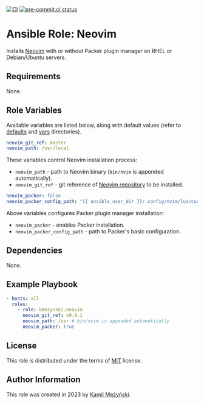 [![CI](https://github.com/kmezynski/ansible-role-neovim/actions/workflows/ci.yml/badge.svg?branch=master)](https://github.com/kmezynski/ansible-role-neovim/actions/workflows/ci.yml)
[![pre-commit.ci status](https://results.pre-commit.ci/badge/github/kmezynski/ansible-role-neovim/master.svg)](https://results.pre-commit.ci/latest/github/kmezynski/ansible-role-neovim/master)

# Ansible Role: Neovim

Installs [Neovim](https://neovim.io) with or without Packer plugin manager on
RHEL or Debian/Ubuntu servers.

## Requirements

None.

## Role Variables

Available variables are listed below, along with default values (refer to
[defaults](defaults) and [vars](vars) directories).

```yaml
neovim_git_ref: master
neovim_path: /usr/local
```

These variables control Neovim installation process:

- `neovim_path` - path to Neovim binary (`bin/nvim` is appended automatically).
- `neovim_git_ref` - git reference of [Neovim repository](https://github.com/neovim/neovim)
  to be installed.

```yaml
neovim_packer: false
neovim_packer_config_path: "{{ ansible_user_dir }}/.config/nvim/lua/custom"
```

Above variables configures Packer plugin manager installation:

- `neovim_packer` - enables Packer installation.
- `neovim_packer_config_path` - path to Packer's basic configuration.

## Dependencies

None.

## Example Playbook

```yaml
- hosts: all
  roles:
    - role: kmezynski.neovim
      neovim_git_ref: v0.9.1
      neovim_path: /usr # bin/nvim is appended automatically
      neovim_packer: true
```

## License

This role is distributed under the terms of [MIT](https://opensource.org/license/mit/)
license.

## Author Information

This role was created in 2023 by [Kamil Mężyński](https://github.com/kmezynski).
